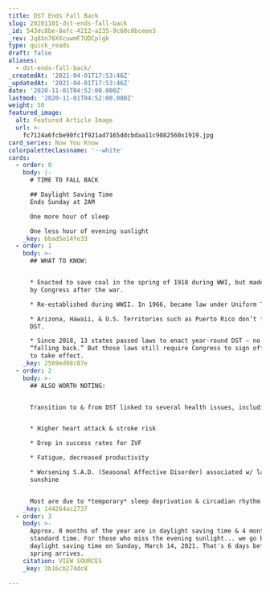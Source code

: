 ```yaml
---
title: DST Ends Fall Back
slug: 20201101-dst-ends-fall-back
_id: 543dc8be-8efc-4212-a235-9c60c0bceee3
_rev: Jq8Xn76XXcuwmF7UDCplgk
type: quick_reads
draft: false
aliases:
  - dst-ends-fall-back/
_createdAt: '2021-04-01T17:53:46Z'
_updatedAt: '2021-04-01T17:53:46Z'
date: '2020-11-01T04:52:00.000Z'
lastmod: '2020-11-01T04:52:00.000Z'
weight: 50
featured_image:
  alt: Featured Article Image
  url: >-
    fc7124a6fcbe90fc1f921ad7165ddcbdaa11c9082560x1919.jpg
card_series: Now You Know
colorpaletteclassname: '--white'
cards:
  - order: 0
    body: |-
      # TIME TO FALL BACK

      ## Daylight Saving Time  
      Ends Sunday at 2AM

      One more hour of sleep

      One less hour of evening sunlight
    _key: bbad5e14fe33
  - order: 1
    body: >-
      ## WHAT TO KNOW:


      * Enacted to save coal in the spring of 1918 during WWI, but made optional
      by Congress after the war.

      * Re-established during WWII. In 1966, became law under Uniform Time Act.

      * Arizona, Hawaii, & U.S. Territories such as Puerto Rico don’t follow
      DST.

      * Since 2018, 13 states passed laws to enact year-round DST – no more
      “falling back.” But those laws still require Congress to sign off on them
      to take effect.
    _key: 2569ed98c87e
  - order: 2
    body: >-
      ## ALSO WORTH NOTING:


      Transition to & from DST linked to several health issues, including:


      * Higher heart attack & stroke risk

      * Drop in success rates for IVF

      * Fatigue, decreased productivity

      * Worsening S.A.D. (Seasonal Affective Disorder) associated w/ lack of
      sunshine


      Most are due to *temporary* sleep deprivation & circadian rhythm changes.
    _key: 144264ac2737
  - order: 3
    body: >-
      Approx. 8 months of the year are in daylight saving time & 4 months are in
      standard time. For those who miss the evening sunlight... we go back to
      daylight saving time on Sunday, March 14, 2021. That's 6 days before
      spring arrives.
    citation: VIEW SOURCES
    _key: 3b16cb274dc8

---
```

 